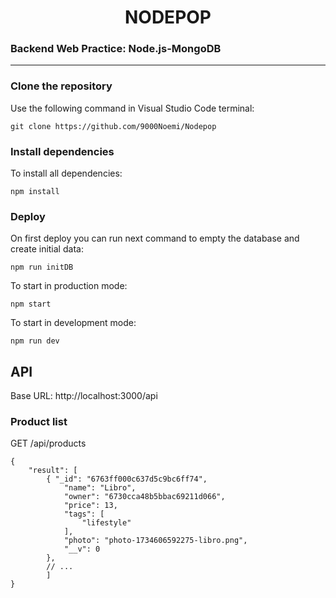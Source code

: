 <h1 align="center"> NODEPOP </h1>

### Backend Web Practice: Node.js-MongoDB

***
### Clone the repository
Use the following command in Visual Studio Code terminal:
```
git clone https://github.com/9000Noemi/Nodepop
```

### Install dependencies

To install all dependencies:
```
npm install
```

### Deploy
On first deploy you can run next command to empty the database and create initial data:

```
npm run initDB
```

To start in production mode:

```
npm start
```

To start in development mode:

```
npm run dev
```

## API

Base URL: http://localhost:3000/api

### Product list

GET /api/products

```
{
    "result": [
        { "_id": "6763ff000c637d5c9bc6ff74",
            "name": "Libro",
            "owner": "6730cca48b5bbac69211d066",
            "price": 13,
            "tags": [
                "lifestyle"
            ],
            "photo": "photo-1734606592275-libro.png",
            "__v": 0
        },
        // ...
        ]
}
```